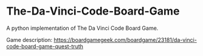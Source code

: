 # The-Da-Vinci-Code-Board-Game
A python implementation of The Da Vinci Code Board Game.

Game description: https://boardgamegeek.com/boardgame/23181/da-vinci-code-board-game-quest-truth
